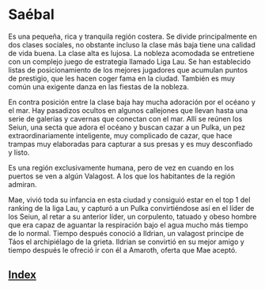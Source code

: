 # Saébal

Es una pequeña, rica y tranquila región costera. Se divide principalmente en dos clases sociales, no obstante incluso la clase más baja tiene una calidad de vida buena. La clase alta es lujosa. La nobleza acomodada se entretiene con un complejo juego de estrategia llamado Liga Lau. Se han establecido listas de posicionamiento de los mejores jugadores que acumulan puntos de prestigio, que les hacen coger fama en la ciudad. También es muy común una exigente danza en las fiestas de la nobleza.

En contra posición entre la clase baja hay mucha adoración por el océano y el mar. Hay pasadizos ocultos en algunos callejones que llevan hasta una serie de galerías y cavernas que conectan con el mar. Allí se reúnen los Seiun, una secta que adora el océano y buscan cazar a un Pulka, un pez extraordinariamente inteligente, muy complicado de cazar, que hace trampas muy elaboradas para capturar a sus presas y es muy desconfiado y listo.

Es una región exclusivamente humana, pero de vez en cuando en los puertos se ven a algún Valagost.  A los que los habitantes de la región admiran.

Mae, vivió toda su infancia en esta ciudad y consiguió estar en el top 1 del ranking de la liga Lau, y capturó a un Pulka convirtiéndose así en el líder de los Seiun, al retar a su anterior líder, un corpulento, tatuado y obeso hombre que era capaz de aguantar la respiración bajo el agua mucho más tiempo de lo normal. Tiempo después conoció a Ildrian, un valagost principe de Táos el archipiélago de la grieta. Ildrian se convirtió en su mejor amigo y tiempo después le ofreció ir con él a Amaroth, oferta que Mae aceptó.


## [Index](../README.md)